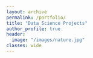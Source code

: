 ```yaml
---
layout: archive
permalink: /portfolio/
title: "Data Science Projects"
author_profile: true
header:
  image: "/images/nature.jpg"
classes: wide
---
```

